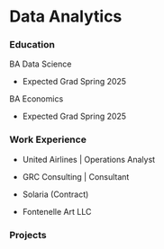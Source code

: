 # Data Analytics 

### Education

BA Data Science
* Expected Grad Spring 2025

BA Economics
* Expected Grad Spring 2025

### Work Experience
* United Airlines | Operations Analyst

* GRC Consulting | Consultant

* Solaria (Contract)

* Fontenelle Art LLC

### Projects

